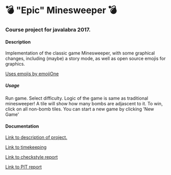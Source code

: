 # :bomb: "Epic" Minesweeper :bomb:
### Course project for javalabra 2017.
 
#### Description

Implementation of the classic game Minesweeper, with some graphical changes, including (maybe) a story mode, as well as 
open source emojis for graphics. 

[Uses emojis by emojiOne](https://emojione.com/)

##### Usage

Run game. Select difficulty. Logic of the game is same as traditional minesweeper!
A tile will show how many bombs are adjascent to it. To win, click on all non-bomb tiles. 
You can start a new game by clicking 'New Game'

#### Documentation 

[Link to description of project.](dokumentaatio/aiheenKuvausJaRakenne.md)

[Link to timekeeping](dokumentaatio/tuntikirjanpito.md)

[Link to checkstyle report](https://htmlpreview.github.io/?https://github.com/julkku/epicsweeper/blob/master/dokumentaatio/checkstyle/checkstyle.html)

[Link to PIT report](https://htmlpreview.github.io/?https://github.com/julkku/epicsweeper/blob/master/dokumentaatio/pit/index.html)

